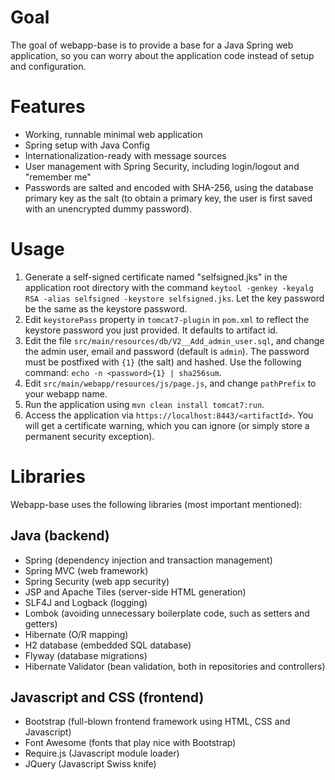 # Goal

The goal of webapp-base is to provide a base for a Java Spring web
application, so you can worry about the application code instead of
setup and configuration.

# Features

* Working, runnable minimal web application
* Spring setup with Java Config
* Internationalization-ready with message sources
* User management with Spring Security, including login/logout and
  "remember me"
* Passwords are salted and encoded with SHA-256, using the database
  primary key as the salt (to obtain a primary key, the user is first
  saved with an unencrypted dummy password).

# Usage

1. Generate a self-signed certificate named "selfsigned.jks" in the
application root directory with the command `keytool -genkey -keyalg
RSA -alias selfsigned -keystore selfsigned.jks`.  Let the key password
be the same as the keystore password.  
2. Edit `keystorePass` property in `tomcat7-plugin` in `pom.xml` to
reflect the keystore password you just provided.  It defaults to
artifact id.
3. Edit the file `src/main/resources/db/V2__Add_admin_user.sql`, and
change the admin user, email and password (default is `admin`).  The
password must be postfixed with `{1}` (the salt) and hashed.  Use the
following command: `echo -n <password>{1} | sha256sum`.
4. Edit `src/main/webapp/resources/js/page.js`, and change
`pathPrefix` to your webapp name.
5. Run the application using `mvn clean install tomcat7:run`.
6. Access the application via
`https://localhost:8443/<artifactId>`. You will get a certificate
warning, which you can ignore (or simply store a permanent security
exception).

# Libraries 

Webapp-base uses the following libraries (most important mentioned):

## Java (backend)

* Spring (dependency injection and transaction management)
* Spring MVC (web framework)
* Spring Security (web app security)
* JSP and Apache Tiles (server-side HTML generation)
* SLF4J and Logback (logging)
* Lombok (avoiding unnecessary boilerplate code, such as setters and getters)
* Hibernate (O/R mapping)
* H2 database (embedded SQL database)
* Flyway (database migrations)
* Hibernate Validator (bean validation, both in repositories and controllers)

## Javascript and CSS (frontend)

* Bootstrap (full-blown frontend framework using HTML, CSS and Javascript)
* Font Awesome (fonts that play nice with Bootstrap)
* Require.js (Javascript module loader)
* JQuery (Javascript Swiss knife)
